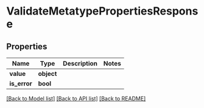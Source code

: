 # ValidateMetatypePropertiesResponse

## Properties
Name | Type | Description | Notes
------------ | ------------- | ------------- | -------------
**value** | **object** |  | 
**is_error** | **bool** |  | 

[[Back to Model list]](../README.md#documentation-for-models) [[Back to API list]](../README.md#documentation-for-api-endpoints) [[Back to README]](../README.md)

